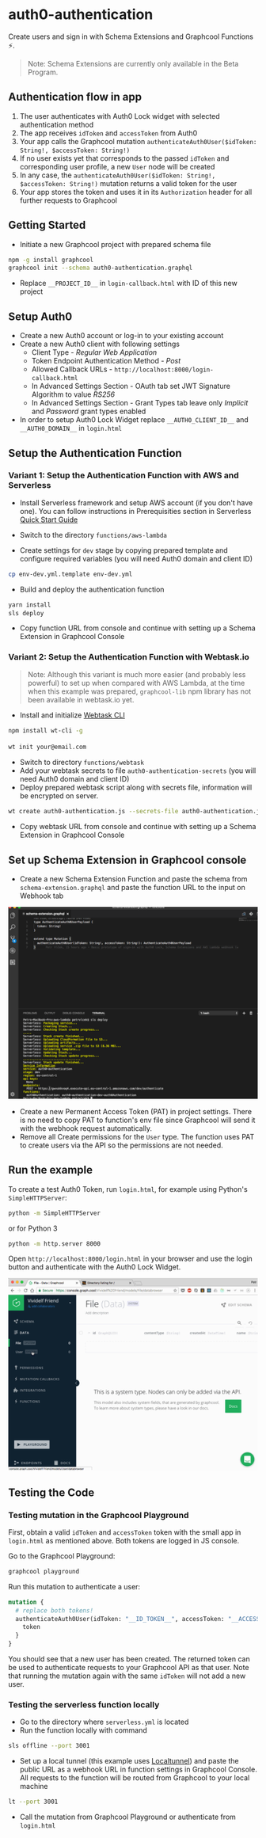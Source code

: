 # auth0-authentication

Create users and sign in with Schema Extensions and Graphcool Functions ⚡️. 

> Note: Schema Extensions are currently only available in the Beta Program.

## Authentication flow in app

1. The user authenticates with Auth0 Lock widget with selected authentication method
2. The app receives `idToken` and `accessToken` from Auth0
4. Your app calls the Graphcool mutation `authenticateAuth0User($idToken: String!, $accessToken: String!)`
5. If no user exists yet that corresponds to the passed `idToken` and corresponding user profile, a new `User` node will be created
6. In any case, the `authenticateAuth0User($idToken: String!, $accessToken: String!)` mutation returns a valid token for the user
7. Your app stores the token and uses it in its `Authorization` header for all further requests to Graphcool

## Getting Started

* Initiate a new Graphcool project with prepared schema file
```sh
npm -g install graphcool
graphcool init --schema auth0-authentication.graphql
```
* Replace `__PROJECT_ID__` in `login-callback.html` with ID of this new project

## Setup Auth0

* Create a new Auth0 account or log-in to your existing account
* Create a new Auth0 client with following settings
  * Client Type - *Regular Web Application*
  * Token Endpoint Authentication Method - *Post*
  * Allowed Callback URLs - `http://localhost:8000/login-callback.html`
  * In Advanced Settings Section - OAuth tab set JWT Signature Algorithm to value *RS256*
  * In Advanced Settings Section - Grant Types tab leave only *Implicit* and *Password* grant types enabled
* In order to setup Auth0 Lock Widget replace `__AUTH0_CLIENT_ID__` and `__AUTH0_DOMAIN__` in `login.html`

## Setup the Authentication Function

### Variant 1: Setup the Authentication Function with AWS and Serverless

* Install Serverless framework and setup AWS account (if you don't have one). You can follow instructions in Prerequisities section in Serverless [Quick Start Guide](https://serverless.com/framework/docs/providers/aws/guide/quick-start#pre-requisites)

* Switch to the directory `functions/aws-lambda`

* Create settings for `dev` stage by copying prepared template and configure required variables (you will need Auth0 domain and client ID)
```sh
cp env-dev.yml.template env-dev.yml
```

* Build and deploy the authentication function
```sh
yarn install
sls deploy
```
* Copy function URL from console and continue with setting up a Schema Extension in Graphcool Console

### Variant 2: Setup the Authentication Function with Webtask.io

> Note: Although this variant is much more easier (and probably less powerful) to set up when compared with AWS Lambda, 
at the time when this example was prepared, `graphcool-lib` npm library has not been available in webtask.io yet.

* Install and initialize [Webtask CLI](https://webtask.io/docs/wt-cli)
```sh
npm install wt-cli -g

wt init your@email.com
```
* Switch to directory `functions/webtask`
* Add your webtask secrets to file  `auth0-authentication-secrets` (you will need Auth0 domain and client ID)
* Deploy prepared webtask script along with secrets file, information will be encrypted on server. 
```sh
wt create auth0-authentication.js --secrets-file auth0-authentication.js.secrets
```
* Copy webtask URL from console and continue with setting up a Schema Extension in Graphcool Console

## Set up Schema Extension in Graphcool console
* Create a new Schema Extension Function and paste the schema from `schema-extension.graphql` and paste the function URL to the input on Webhook tab

![](assets/new-schema-extension.gif)

* Create a new Permanent Access Token (PAT) in project settings. There is no need to copy PAT to function's env file since Graphcool will send it with the webhook request automatically.
* Remove all Create permissions for the `User` type. The function uses PAT to create users via the API so the permissions are not needed.

## Run the example

To create a test Auth0 Token, run `login.html`, for example using Python's `SimpleHTTPServer`:

```sh
python -m SimpleHTTPServer
```

or for Python 3

```sh
python -m http.server 8000
```

Open `http://localhost:8000/login.html` in your browser and use the login button and authenticate with the Auth0 Lock Widget.

![](assets/create-user.gif)

## Testing the Code

### Testing mutation in the Graphcool Playground
First, obtain a valid `idToken` and `accessToken` token with the small app in `login.html` as mentioned above. Both tokens are logged in JS console.

Go to the Graphcool Playground:

```sh
graphcool playground
```

Run this mutation to authenticate a user:

```graphql
mutation {
  # replace both tokens!
  authenticateAuth0User(idToken: "__ID_TOKEN__", accessToken: "__ACCESS_TOKEN__") {
    token
  }
}
```

You should see that a new user has been created. The returned token can be used to authenticate requests to your Graphcool API as that user. Note that running the mutation again with the same `idToken` will not add a new user.

### Testing the serverless function locally

* Go to the directory where `serverless.yml` is located
* Run the function locally with command
```sh
sls offline --port 3001
```
* Set up a local tunnel (this example uses [Localtunnel](https://localtunnel.github.io/www/)) and paste the public URL as a webhook URL in function settings in Graphcool Console. All requests to the function will be routed from Graphcool to your local machine
```sh
lt --port 3001
```
* Call the mutation from Graphcool Playground or authenticate from `login.html`

